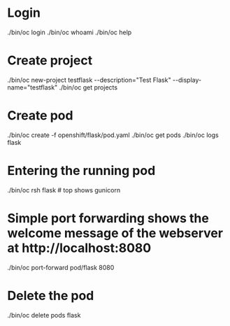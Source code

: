 # Login
./bin/oc login <kubernetes cluster url>
./bin/oc whoami
./bin/oc help

# Create project
./bin/oc new-project testflask --description="Test Flask" --display-name="testflask"
./bin/oc get projects

# Create pod
./bin/oc create -f openshift/flask/pod.yaml
./bin/oc get pods
./bin/oc logs flask

# Entering the running pod
./bin/oc rsh flask   # top shows gunicorn

# Simple port forwarding shows the welcome message of the webserver at http://localhost:8080
./bin/oc port-forward pod/flask 8080

# Delete the pod
./bin/oc delete pods flask

